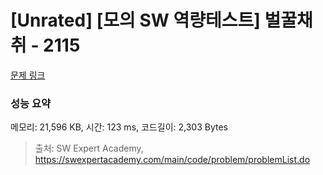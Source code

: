 # [Unrated] [모의 SW 역량테스트] 벌꿀채취 - 2115 

[문제 링크](https://swexpertacademy.com/main/code/problem/problemDetail.do?contestProbId=AV5V4A46AdIDFAWu) 

### 성능 요약

메모리: 21,596 KB, 시간: 123 ms, 코드길이: 2,303 Bytes



> 출처: SW Expert Academy, https://swexpertacademy.com/main/code/problem/problemList.do